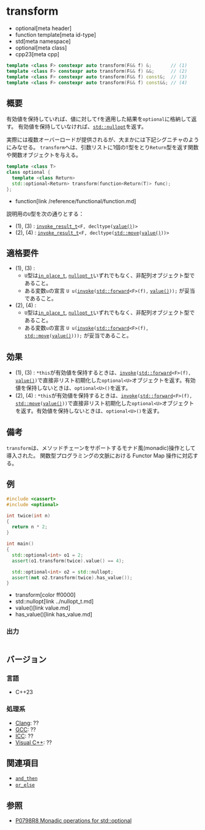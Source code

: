 # transform
* optional[meta header]
* function template[meta id-type]
* std[meta namespace]
* optional[meta class]
* cpp23[meta cpp]

```cpp
template <class F> constexpr auto transform(F&& f) &;       // (1)
template <class F> constexpr auto transform(F&& f) &&;      // (2)
template <class F> constexpr auto transform(F&& f) const&;  // (3)
template <class F> constexpr auto transform(F&& f) const&&; // (4)
```

## 概要
有効値を保持していれば、値に対して`f`を適用した結果を`optional`に格納して返す。
有効値を保持していなければ、[`std::nullopt`](../nullopt_t.md)を返す。

実際には複数オーバーロードが提供されるが、大まかには下記シグニチャのようにみなせる。
`transform`へは、引数リストに1個の`T`型をとり`Return`型を返す関数や関数オブジェクトを与える。

```cpp
template <class T>
class optional {
  template <class Return>
  std::optional<Return> transform(function<Return(T)> func);
};
```
* function[link /reference/functional/function.md]


説明用の`U`型を次の通りとする：

- (1), (3) : [`invoke_result_t`](/reference/type_traits/invoke_result.md)`<F, decltype(`[`value()`](value.md)`)>`
- (2), (4) : [`invoke_result_t`](/reference/type_traits/invoke_result.md)`<F, decltype(`[`std::move`](/reference/utility/move.md)`(`[`value()`](value.md)`))>`


## 適格要件
- (1), (3) :
    - `U`型は[`in_place_t`](/reference/utility/in_place_t.md), [`nullopt_t`](../nullopt_t.md)いずれでもなく、非配列オブジェクト型であること。
    - ある変数`u`の宣言 `U u(`[`invoke`](/reference/functional/invoke.md)`(`[`std::forward`](/reference/utility/forward.md)`<F>(f),` [`value()`](value.md)`));` が妥当であること。
- (2), (4) :
    - `U`型は[`in_place_t`](/reference/utility/in_place_t.md), [`nullopt_t`](../nullopt_t.md)いずれでもなく、非配列オブジェクト型であること。
    - ある変数`u`の宣言 `U u(`[`invoke`](/reference/functional/invoke.md)`(`[`std::forward`](/reference/utility/forward.md)`<F>(f),` [`std::move`](/reference/utility/move.md)`(`[`value()`](value.md)`)));` が妥当であること。


## 効果
- (1), (3) : `*this`が有効値を保持するときは、[`invoke`](/reference/functional/invoke.md)`(`[`std::forward`](/reference/utility/forward.md)`<F>(f),` [`value()`](value.md)`)`で直接非リスト初期化した`optional<U>`オブジェクトを返す。有効値を保持しないときは、`optional<U>()`を返す。
- (2), (4) : `*this`が有効値を保持するときは、[`invoke`](/reference/functional/invoke.md)`(`[`std::forward`](/reference/utility/forward.md)`<F>(f),` [`std::move`](/reference/utility/move.md)`(`[`value()`](value.md)`))`で直接非リスト初期化した`optional<U>`オブジェクトを返す。有効値を保持しないときは、`optional<U>()`を返す。


## 備考
`transform`は、メソッドチェーンをサポートするモナド風(monadic)操作として導入された。
関数型プログラミングの文脈における Functor Map 操作に対応する。


## 例
```cpp example
#include <cassert>
#include <optional>

int twice(int n)
{
  return n * 2;
}

int main()
{
  std::optional<int> o1 = 2;
  assert(o1.transform(twice).value() == 4);

  std::optional<int> o2 = std::nullopt;
  assert(not o2.transform(twice).has_value());
}
```
* transform[color ff0000]
* std::nullopt[link ../nullopt_t.md]
* value()[link value.md]
* has_value()[link has_value.md]


### 出力
```
```


## バージョン
### 言語
- C++23

### 処理系
- [Clang](/implementation.md#clang): ??
- [GCC](/implementation.md#gcc): ??
- [ICC](/implementation.md#icc): ??
- [Visual C++](/implementation.md#visual_cpp): ??


## 関連項目
- [`and_then`](and_then.md)
- [`or_else`](or_else.md)


## 参照
- [P0798R8 Monadic operations for std::optional](https://www.open-std.org/jtc1/sc22/wg21/docs/papers/2021/p0798r8.html)
